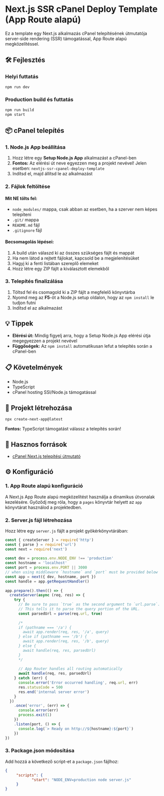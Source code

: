 # Next.js SSR cPanel Deploy Template (App Route alapú)

Ez a template egy Next.js alkalmazás cPanel telepítésének útmutatója server-side rendering (SSR) támogatással, App Route alapú megközelítéssel.

## 🛠️ Fejlesztés

### Helyi futtatás

```bash
npm run dev
```

### Production build és futtatás

```bash
npm run build
npm start
```

## 📦 cPanel telepítés

### 1. Node.js App beállítása

1. Hozz létre egy **Setup Node.js App** alkalmazást a cPanel-ben
2. **Fontos:** Az elérési út neve egyezzen meg a projekt nevével! Jelen esetben: `nextjs-ssr-cpanel-deploy-template`
3. Indítsd el, majd állítsd le az alkalmazást

### 2. Fájlok feltöltése

#### Mit NE tölts fel:
- `node_modules/` mappa, csak abban az esetben, ha a szerver nem képes telepíteni
- `.git/` mappa  
- `README.md` fájl
- `.gitignore` fájl

#### Becsomagolás lépései:
1. A build után válaszd ki az összes szükséges fájlt és mappát
2. Ha nem látod a rejtett fájlokat, kapcsold be a megjelenítésüket
3. Hagyj ki a fenti listában szereplő elemeket
4. Hozz létre egy ZIP fájlt a kiválasztott elemekből

### 3. Telepítés finalizálása

1. Töltsd fel és csomagold ki a ZIP fájlt a megfelelő könyvtárba
2. Nyomd meg az **F5**-öt a Node.js setup oldalon, hogy az `npm install` le tudjon futni
3. Indítsd el az alkalmazást

## 💡 Tippek

- **Elérési út:** Mindig figyelj arra, hogy a Setup Node.js App elérési útja megegyezzen a projekt nevével
- **Függőségek:** Az `npm install` automatikusan lefut a telepítés során a cPanel-ben

## 📋 Követelmények

- Node.js
- TypeScript
- cPanel hosting SSI/Node.js támogatással

## 🚀 Projekt létrehozása

```bash
npx create-next-app@latest
```

**Fontos:** TypeScript támogatást válassz a telepítés során!

## 📖 Hasznos források

- [cPanel Next.js telepítési útmutató](https://www.gonlinesites.com/web-hosting-tips/how-to-deploy-next-js-app-to-cpanel/)

## ⚙️ Konfiguráció

### 1. App Route alapú konfiguráció

A Next.js App Route alapú megközelítést használja a dinamikus útvonalak kezelésére. Győződj meg róla, hogy a `pages` könyvtár helyett az `app` könyvtárat használod a projektedben.

### 2. Server.js fájl létrehozása

Hozz létre egy `server.js` fájlt a projekt gyökérkönyvtárában:

```javascript
const { createServer } = require('http')
const { parse } = require('url')
const next = require('next')
 
const dev = process.env.NODE_ENV !== 'production'
const hostname = 'localhost'
const port = process.env.PORT || 3000
// when using middleware `hostname` and `port` must be provided below
const app = next({ dev, hostname, port })
const handle = app.getRequestHandler()
 
app.prepare().then(() => {
  createServer(async (req, res) => {
    try {
      // Be sure to pass `true` as the second argument to `url.parse`.
      // This tells it to parse the query portion of the URL.
      const parsedUrl = parse(req.url, true)
      
      /*
      if (pathname === '/a') {
        await app.render(req, res, '/a', query)
      } else if (pathname === '/b') {
        await app.render(req, res, '/b', query)
      } else {
        await handle(req, res, parsedUrl)
      }
      */
     
      // App Router handles all routing automatically
      await handle(req, res, parsedUrl)
    } catch (err) {
      console.error('Error occurred handling', req.url, err)
      res.statusCode = 500
      res.end('internal server error')
    }
  })
    .once('error', (err) => {
      console.error(err)
      process.exit(1)
    })
    .listen(port, () => {
      console.log(`> Ready on http://${hostname}:${port}`)
    })
})
```

### 3. Package.json módosítása

Add hozzá a következő script-et a `package.json` fájlhoz:

```json
{
     "scripts": {
            "start": "NODE_ENV=production node server.js"
     }
}
```
